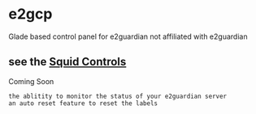 # e2gcp
<p>Glade based control panel for e2guardian not affiliated with e2guardian</p>
<h2>see the <a href="https://github.com/prascher/squid_controls#squid_controls">Squid Controls</a></h2>
Coming Soon

    the ablitity to monitor the status of your e2guardian server
    an auto reset feature to reset the labels
